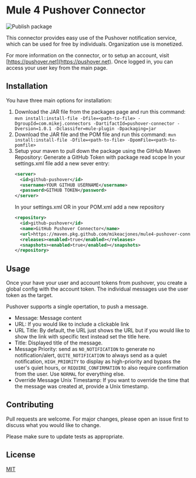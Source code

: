# Mule 4 Pushover Connector
![Publish package](https://github.com/mikeacjones/mule4-pushover-connector/workflows/Publish%20package/badge.svg)

This connector provides easy use of the Pushover notification service, which can be used for free by individuals. Organization use is monetized.

For more information on the connector, or to setup an account, visit [https://pushover.net](https://pushover.net). Once logged in, you can access your user key from the main page.

## Installation
You have three main options for installation:

1. Download the JAR file from the packages page and run this command: `mvn install:install-file -Dfile=<path-to-file> -DgroupId=com.mikej.connectors -DartifactId=pushover-connector -Dversion=1.0.1 -Dclassifer=mule-plugin -Dpackaging=jar`
2. Download the JAR file and the POM file and run this command: `mvn install:install-file -Dfile=<path-to-file> -DpomFile=<path-to-pomfile>`
3. Setup your maven to pull down the package using the GitHub Maven Repository:
   Generate a GitHub Token with package read scope
   In your settings.xml file add a new sever entry:
    ```xml
    <server>
      <id>github-pushover</id>
      <username>YOUR GITHUB USERNAME</username>
      <password>GITHUB TOKEN</password>
    </server>
    ```
   In your settings.xml OR in your POM.xml add a new repository
    ```xml
    <repository>
      <id>github-pushover</id>
      <name>GitHub Pushover Connector</name>
      <url>https://maven.pkg.github.com/mikeacjones/mule4-pushover-connector</url>
      <releases><enabled>true</enabled></releases>
      <snapshots><enabled>true</enabled></snapshots>
    </repository>
    ```

## Usage
Once your have your user and account tokens from pushover, you create a global config with the account token. The individual messages use the user token as the target.

Pushover supports a single opertation, to push a message.

* Message: Message content
* URL: If you would like to include a clickable link
* URL Title: By default, the URL just shows the URL but if you would like to show the link with specific text instead set the title here.
* Title: Displayed title of the message.
* Message Priority:  send as `NO_NOTIFICATION` to generate no notification/alert, `QUITE_NOTIFICATION` to always send as a quiet notification, `HIGH_PRIORITY` to display as high-priority and bypass the user's quiet hours, or `REQUIRE_CONFIRMATION` to also require confirmation from the user. Use `NORMAL` for everything else.
* Override Message Unix Timestamp: If you want to override the time that the message was created at, provide a Unix timestamp.

## Contributing
Pull requests are welcome. For major changes, please open an issue first to discuss what you would like to change.

Please make sure to update tests as appropriate.

## License
[MIT](https://choosealicense.com/licenses/mit/)
